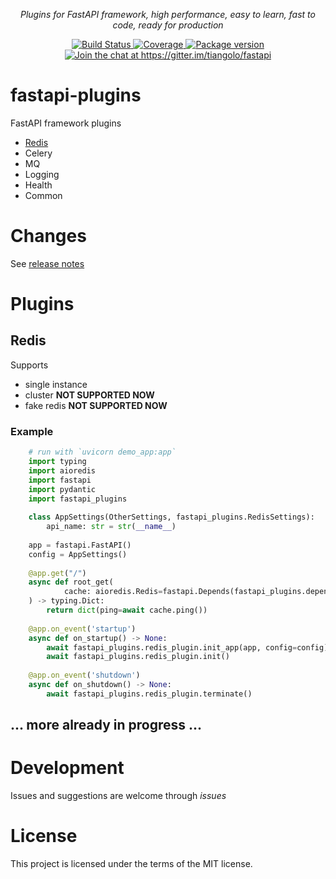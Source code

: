 
<p align="center">
    <em>Plugins for FastAPI framework, high performance, easy to learn, fast to code, ready for production</em>
</p>
<p align="center">
<a href="https://travis-ci.org/madkote/fastapi_plugins" target="_blank">
    <img src="https://travis-ci.org/madkote/fastapi_plugins.svg?branch=master" alt="Build Status">
</a>
<a href="https://codecov.io/gh/madkote/fastapi_plugins" target="_blank">
    <img src="https://codecov.io/gh/madkote/fastapi_plugins/branch/master/graph/badge.svg" alt="Coverage">
</a>
<a href="https://pypi.org/project/fastapi_plugins" target="_blank">
    <img src="https://img.shields.io/pypi/v/fastapi_plugins.svg" alt="Package version">
</a>
<a href="https://gitter.im/tiangolo/fastapi?utm_source=badge&utm_medium=badge&utm_campaign=pr-badge&utm_content=badge" target="_blank">
    <img src="https://badges.gitter.im/tiangolo/fastapi.svg" alt="Join the chat at https://gitter.im/tiangolo/fastapi">
</a>
</p>

# fastapi-plugins
FastAPI framework plugins

* [Redis](#redis)
* Celery
* MQ
* Logging
* Health
* Common

# Changes
See [release notes](CHANGES.md)

# Plugins
## Redis
Supports
* single instance
* cluster **NOT SUPPORTED NOW**
* fake redis **NOT SUPPORTED NOW**
### Example
```python
	# run with `uvicorn demo_app:app`
	import typing
	import aioredis
	import fastapi
	import pydantic
	import fastapi_plugins
	
	class AppSettings(OtherSettings, fastapi_plugins.RedisSettings):
	    api_name: str = str(__name__)
	
	app = fastapi.FastAPI()
	config = AppSettings()
	
	@app.get("/")
	async def root_get(
	        cache: aioredis.Redis=fastapi.Depends(fastapi_plugins.depends_redis),
	) -> typing.Dict:
	    return dict(ping=await cache.ping())
	
	@app.on_event('startup')
	async def on_startup() -> None:
	    await fastapi_plugins.redis_plugin.init_app(app, config=config)
	    await fastapi_plugins.redis_plugin.init()
	
	@app.on_event('shutdown')
	async def on_shutdown() -> None:
	    await fastapi_plugins.redis_plugin.terminate()
```
## ... more already in progress ...

# Development
Issues and suggestions are welcome through *issues*

# License
This project is licensed under the terms of the MIT license.
